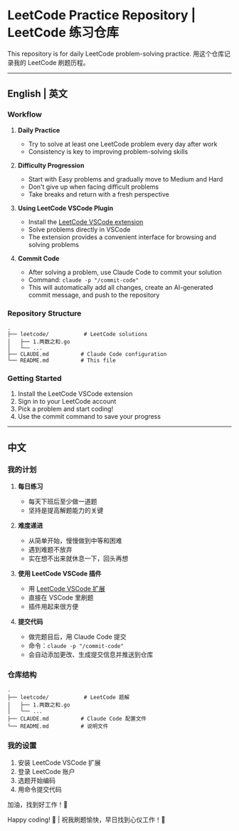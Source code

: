 # LeetCode Practice Repository | LeetCode 练习仓库

This repository is for daily LeetCode problem-solving practice.
用这个仓库记录我的 LeetCode 刷题历程。

---

## English | 英文

### Workflow

1. **Daily Practice**
   - Try to solve at least one LeetCode problem every day after work
   - Consistency is key to improving problem-solving skills

2. **Difficulty Progression**
   - Start with Easy problems and gradually move to Medium and Hard
   - Don't give up when facing difficult problems
   - Take breaks and return with a fresh perspective

3. **Using LeetCode VSCode Plugin**
   - Install the [LeetCode VSCode extension](https://marketplace.visualstudio.com/items?itemName=LeetCode.vscode-leetcode)
   - Solve problems directly in VSCode
   - The extension provides a convenient interface for browsing and solving problems

4. **Commit Code**
   - After solving a problem, use Claude Code to commit your solution
   - Command: `claude -p "/commit-code"`
   - This will automatically add all changes, create an AI-generated commit message, and push to the repository

### Repository Structure

```
.
├── leetcode/           # LeetCode solutions
│   ├── 1.两数之和.go
│   └── ...
├── CLAUDE.md          # Claude Code configuration
└── README.md          # This file
```

### Getting Started

1. Install the LeetCode VSCode extension
2. Sign in to your LeetCode account
3. Pick a problem and start coding!
4. Use the commit command to save your progress

---

## 中文

### 我的计划

1. **每日练习**
   - 每天下班后至少做一道题
   - 坚持是提高解题能力的关键

2. **难度递进**
   - 从简单开始，慢慢做到中等和困难
   - 遇到难题不放弃
   - 实在想不出来就休息一下，回头再想

3. **使用 LeetCode VSCode 插件**
   - 用 [LeetCode VSCode 扩展](https://marketplace.visualstudio.com/items?itemName=LeetCode.vscode-leetcode)
   - 直接在 VSCode 里刷题
   - 插件用起来很方便

4. **提交代码**
   - 做完题目后，用 Claude Code 提交
   - 命令：`claude -p "/commit-code"`
   - 会自动添加更改、生成提交信息并推送到仓库

### 仓库结构

```
.
├── leetcode/           # LeetCode 题解
│   ├── 1.两数之和.go
│   └── ...
├── CLAUDE.md          # Claude Code 配置文件
└── README.md          # 说明文件
```

### 我的设置

1. 安装 LeetCode VSCode 扩展
2. 登录 LeetCode 账户
3. 选题开始编码
4. 用命令提交代码

加油，找到好工作！💪

Happy coding! 🚀 | 祝我刷题愉快，早日找到心仪工作！🚀